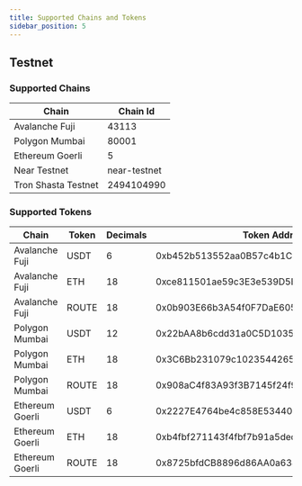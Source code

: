 ```yaml
---
title: Supported Chains and Tokens
sidebar_position: 5
---
```


## Testnet

### Supported Chains

| **Chain**           | **Chain Id**                                   |
| ------------------- | ---------------------------------------------- |
| Avalanche Fuji      | 43113                                          |
| Polygon Mumbai      | 80001                                          |
| Ethereum Goerli     | 5                                              |
| Near Testnet        | near-testnet                                   |
| Tron Shasta Testnet | 2494104990                                     |


### Supported Tokens

| **Chain**               | **Token**    | **Decimals** | **Token Address**                           |
| ----------------------- | ------------ | ------------ | ------------------------------------        |
|   Avalanche Fuji        | USDT         | 6            | 0xb452b513552aa0B57c4b1C9372eFEa78024e5936  |
|   Avalanche Fuji        | ETH          | 18           | 0xce811501ae59c3E3e539D5B4234dD606E71A312e  |
|   Avalanche Fuji        | ROUTE        | 18           | 0x0b903E66b3A54f0F7DaE605418D14f0339560D76  |
|   Polygon Mumbai        | USDT         | 12           | 0x22bAA8b6cdd31a0C5D1035d6e72043f4Ce6aF054  |
|   Polygon Mumbai        | ETH          | 18           | 0x3C6Bb231079c1023544265f8F26505bc5955C3df  |
|   Polygon Mumbai        | ROUTE        | 18           | 0x908aC4f83A93f3B7145f24f906327018c9e54B3a  |
|   Ethereum Goerli       | USDT         | 6            | 0x2227E4764be4c858E534405019488D9E5890Ff9E  |
|   Ethereum Goerli       | ETH          | 18           | 0xb4fbf271143f4fbf7b91a5ded31805e42b2208d6  |
|   Ethereum Goerli       | ROUTE        | 18           | 0x8725bfdCB8896d86AA0a6342A7e83c1565f62889  |

